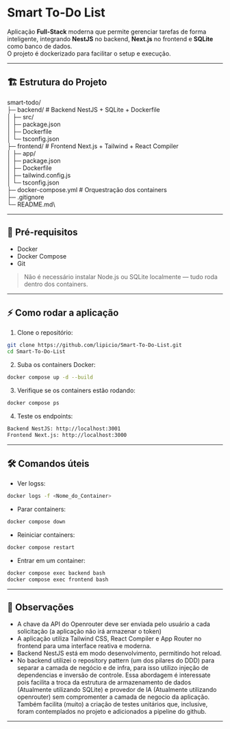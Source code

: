 # Smart To-Do List

Aplicação **Full-Stack** moderna que permite gerenciar tarefas de forma inteligente, integrando **NestJS** no backend, **Next.js** no frontend e **SQLite** como banco de dados.  
O projeto é dockerizado para facilitar o setup e execução.

---

## 🏗 Estrutura do Projeto

smart-todo/\
├─ backend/ # Backend NestJS + SQLite + Dockerfile\
│ ├─ src/\
│ ├─ package.json\
│ ├─ Dockerfile\
│ └─ tsconfig.json\
├─ frontend/ # Frontend Next.js + Tailwind + React Compiler\
│ ├─ app/\
│ ├─ package.json\
│ ├─ Dockerfile\
│ ├─ tailwind.config.js\
│ └─ tsconfig.json\
├─ docker-compose.yml # Orquestração dos containers\
├─ .gitignore\
└─ README.md\


---

## 🚀 Pré-requisitos

- Docker  
- Docker Compose  
- Git  

> Não é necessário instalar Node.js ou SQLite localmente — tudo roda dentro dos containers.

---

## ⚡ Como rodar a aplicação

1. Clone o repositório:

```bash
git clone https://github.com/lipicio/Smart-To-Do-List.git
cd Smart-To-Do-List
```

2. Suba os containers Docker:

```bash
docker compose up -d --build
```

3. Verifique se os containers estão rodando:

```bash
docker compose ps
```

4. Teste os endpoints:

```bash
Backend NestJS: http://localhost:3001
Frontend Next.js: http://localhost:3000
```

---

## 🛠 Comandos úteis

- Ver logss:

```bash
docker logs -f <Nome_do_Container>
```

- Parar containers:

```bash
docker compose down
```

- Reiniciar containers:

```bash
docker compose restart
```

- Entrar em um container:

```bash
docker compose exec backend bash
docker compose exec frontend bash
```

---

## 📝 Observações

* A chave da API do Openrouter deve ser enviada pelo usuário a cada solicitação (a aplicação não irá armazenar o token)
* A aplicação utiliza Tailwind CSS, React Compiler e App Router no frontend para uma interface reativa e moderna.
* Backend NestJS está em modo desenvolvimento, permitindo hot reload.
* No backend utilizei o repository pattern (um dos pilares do DDD) para separar a camada de negócio e de infra, para isso utilizo injeção de dependencias e inversão de controle. Essa abordagem é interessate pois facilita a troca da estrutura de armazenamento de dados (Atualmente utilizando SQLite) e provedor de IA (Atualmente utilizando openrouter) sem compromenter a camada de negocio da aplicação. Também facilita (muito) a criação de testes unitários que, inclusive, foram contemplados no projeto e adicionados a pipeline do github.

---
